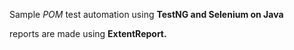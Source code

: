 Sample *POM* test automation using **TestNG and Selenium on Java**

reports are made using **ExtentReport.**
